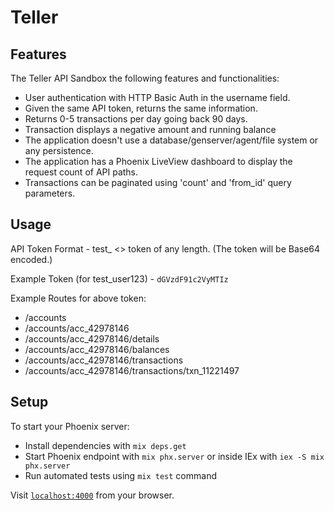 # Teller

## Features
  The Teller API Sandbox the following features and functionalities:

  * User authentication with HTTP Basic Auth in the username field.
  * Given the same API token, returns the same information.
  * Returns 0-5 transactions per day going back 90 days.
  * Transaction displays a negative amount and running balance
  * The application doesn't use a database/genserver/agent/file system or any persistence.
  * The application has a Phoenix LiveView dashboard to display the request count of API paths.
  * Transactions can be paginated using 'count' and 'from_id' query parameters.

## Usage

API Token Format - test_ <> token of any length. (The token will be Base64 encoded.)

Example Token (for test_user123) - `dGVzdF91c2VyMTIz`

Example Routes for above token:

  * /accounts
  * /accounts/acc_42978146
  * /accounts/acc_42978146/details
  * /accounts/acc_42978146/balances
  * /accounts/acc_42978146/transactions
  * /accounts/acc_42978146/transactions/txn_11221497

## Setup
To start your Phoenix server:

  * Install dependencies with `mix deps.get`
  * Start Phoenix endpoint with `mix phx.server` or inside IEx with `iex -S mix phx.server`
  * Run automated tests using `mix test` command

Visit [`localhost:4000`](http://localhost:4000) from your browser.